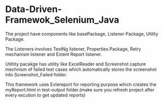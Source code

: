 # Data-Driven-Framewok_Selenium_Java

The project have components like basePackage, Listener Package, Utility Package.

The Listeners involves TestNg listener, Properties Package, Retry mechanism listener and Extent Report listener.

Utiltity pacakge has utility like ExcelReader and Screenshot capture mechnism of failed test cases which automatically stores the screenshot into Screenshot_Failed folder.

This framework uses Extereport for reporting purpose which creates the myReport.html in test-output folder.(make sure you refresh project after every excution to get updated reports)
